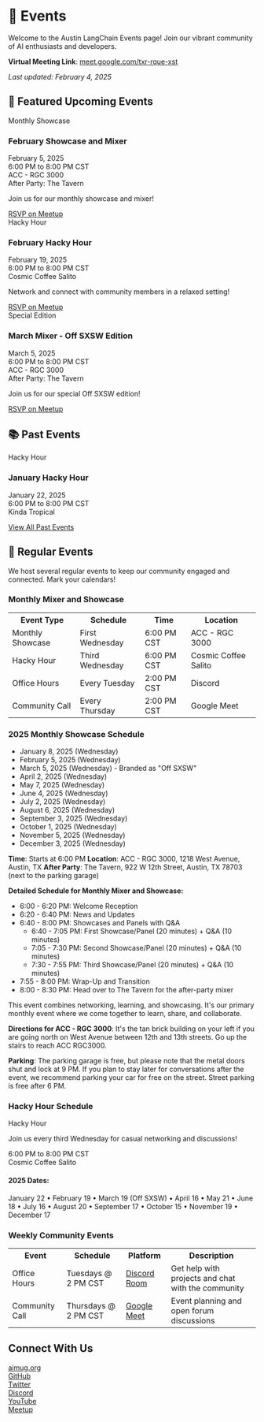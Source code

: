 # 📅 Events

Welcome to the Austin LangChain Events page! Join our vibrant community of AI enthusiasts and developers.

**Virtual Meeting Link**: [meet.google.com/txr-rque-xst](meet.google.com/txr-rque-xst)

*Last updated: February 4, 2025*

## 🎯 Featured Upcoming Events

<div class="event-grid">
  <div class="event-card">
    <span class="event-badge showcase-badge">Monthly Showcase</span>
    <h3>February Showcase and Mixer</h3>
    <div class="event-info">
      <i class="fas fa-calendar"></i>
      <span>February 5, 2025</span>
    </div>
    <div class="event-info">
      <i class="fas fa-clock"></i>
      <span>6:00 PM to 8:00 PM CST</span>
    </div>
    <div class="event-info">
      <i class="fas fa-map-marker-alt"></i>
      <span>ACC - RGC 3000</span>
    </div>
    <div class="event-info">
      <i class="fas fa-glass-cheers"></i>
      <span>After Party: The Tavern</span>
    </div>
    <p>Join us for our monthly showcase and mixer!</p>
    <a href="https://www.meetup.com/austin-langchain-ai-group/events/305540728/" class="button button--primary">RSVP on Meetup</a>
  </div>

  <div class="event-card">
    <span class="event-badge hacky-hour-badge">Hacky Hour</span>
    <h3>February Hacky Hour</h3>
    <div class="event-info">
      <i class="fas fa-calendar"></i>
      <span>February 19, 2025</span>
    </div>
    <div class="event-info">
      <i class="fas fa-clock"></i>
      <span>6:00 PM to 8:00 PM CST</span>
    </div>
    <div class="event-info">
      <i class="fas fa-map-marker-alt"></i>
      <span>Cosmic Coffee Salito</span>
    </div>
    <p>Network and connect with community members in a relaxed setting!</p>
    <a href="https://www.meetup.com/austin-langchain-ai-group/events/305585780/" class="button button--primary">RSVP on Meetup</a>
  </div>

  <div class="event-card">
    <span class="event-badge showcase-badge">Special Edition</span>
    <h3>March Mixer - Off SXSW Edition</h3>
    <div class="event-info">
      <i class="fas fa-calendar"></i>
      <span>March 5, 2025</span>
    </div>
    <div class="event-info">
      <i class="fas fa-clock"></i>
      <span>6:00 PM to 8:00 PM CST</span>
    </div>
    <div class="event-info">
      <i class="fas fa-map-marker-alt"></i>
      <span>ACC - RGC 3000</span>
    </div>
    <div class="event-info">
      <i class="fas fa-glass-cheers"></i>
      <span>After Party: The Tavern</span>
    </div>
    <p>Join us for our special Off SXSW edition!</p>
    <a href="https://www.meetup.com/austin-langchain-ai-group/events/305993341/" class="button button--primary">RSVP on Meetup</a>
  </div>
</div>

## 📚 Past Events

<div class="event-card">
  <span class="event-badge hacky-hour-badge">Hacky Hour</span>
  <h3>January Hacky Hour</h3>
  <div class="event-info">
    <i class="fas fa-calendar"></i>
    <span>January 22, 2025</span>
  </div>
  <div class="event-info">
    <i class="fas fa-clock"></i>
    <span>6:00 PM to 8:00 PM CST</span>
  </div>
  <div class="event-info">
    <i class="fas fa-map-marker-alt"></i>
    <span>Kinda Tropical</span>
  </div>
</div>

<p class="text-center">
  <a href="https://www.meetup.com/austin-langchain-ai-group/events/past/" class="button button--secondary">View All Past Events</a>
</p>

## 📅 Regular Events

We host several regular events to keep our community engaged and connected. Mark your calendars!

### <i class="fas fa-calendar-alt"></i> Monthly Mixer and Showcase

<table class="schedule-table">
  <tr>
    <th>Event Type</th>
    <th>Schedule</th>
    <th>Time</th>
    <th>Location</th>
  </tr>
  <tr>
    <td><span class="event-badge showcase-badge">Monthly Showcase</span></td>
    <td>First Wednesday</td>
    <td>6:00 PM CST</td>
    <td>ACC - RGC 3000</td>
  </tr>
  <tr>
    <td><span class="event-badge hacky-hour-badge">Hacky Hour</span></td>
    <td>Third Wednesday</td>
    <td>6:00 PM CST</td>
    <td>Cosmic Coffee Salito</td>
  </tr>
  <tr>
    <td><i class="fas fa-users"></i> Office Hours</td>
    <td>Every Tuesday</td>
    <td>2:00 PM CST</td>
    <td>Discord</td>
  </tr>
  <tr>
    <td><i class="fas fa-comments"></i> Community Call</td>
    <td>Every Thursday</td>
    <td>2:00 PM CST</td>
    <td>Google Meet</td>
  </tr>
</table>

### <i class="fas fa-calendar-check"></i> 2025 Monthly Showcase Schedule
- January 8, 2025 (Wednesday)
- February 5, 2025 (Wednesday)
- March 5, 2025 (Wednesday) - Branded as "Off SXSW"
- April 2, 2025 (Wednesday)
- May 7, 2025 (Wednesday)
- June 4, 2025 (Wednesday)
- July 2, 2025 (Wednesday)
- August 6, 2025 (Wednesday)
- September 3, 2025 (Wednesday)
- October 1, 2025 (Wednesday)
- November 5, 2025 (Wednesday)
- December 3, 2025 (Wednesday)

**Time**: Starts at 6:00 PM
**Location**: ACC - RGC 3000, 1218 West Avenue, Austin, TX
**After Party**: The Tavern, 922 W 12th Street, Austin, TX 78703 (next to the parking garage)

**Detailed Schedule for Monthly Mixer and Showcase:**
- 6:00 - 6:20 PM: Welcome Reception
- 6:20 - 6:40 PM: News and Updates
- 6:40 - 8:00 PM: Showcases and Panels with Q&A
  - 6:40 - 7:05 PM: First Showcase/Panel (20 minutes) + Q&A (10 minutes)
  - 7:05 - 7:30 PM: Second Showcase/Panel (20 minutes) + Q&A (10 minutes)
  - 7:30 - 7:55 PM: Third Showcase/Panel (20 minutes) + Q&A (10 minutes)
- 7:55 - 8:00 PM: Wrap-Up and Transition
- 8:00 - 8:30 PM: Head over to The Tavern for the after-party mixer

This event combines networking, learning, and showcasing. It's our primary monthly event where we come together to learn, share, and collaborate.

**Directions for ACC - RGC 3000**: It's the tan brick building on your left if you are going north on West Avenue between 12th and 13th streets. Go up the stairs to reach ACC RGC3000.

**Parking**: The parking garage is free, but please note that the metal doors shut and lock at 9 PM. If you plan to stay later for conversations after the event, we recommend parking your car for free on the street. Street parking is free after 6 PM.

### <i class="fas fa-beer"></i> Hacky Hour Schedule

<div class="event-card">
  <span class="event-badge hacky-hour-badge">Hacky Hour</span>
  <p>Join us every third Wednesday for casual networking and discussions!</p>
  <div class="event-info">
    <i class="fas fa-clock"></i>
    <span>6:00 PM to 8:00 PM CST</span>
  </div>
  <div class="event-info">
    <i class="fas fa-map-marker-alt"></i>
    <span>Cosmic Coffee Salito</span>
  </div>
</div>

#### 2025 Dates:
<div class="schedule-item">
  <i class="fas fa-calendar-check"></i>
  <span>January 22 • February 19 • March 19 (Off SXSW) • April 16 • May 21 • June 18 • July 16 • August 20 • September 17 • October 15 • November 19 • December 17</span>
</div>

### <i class="fas fa-handshake"></i> Weekly Community Events

<table class="schedule-table">
  <tr>
    <th>Event</th>
    <th>Schedule</th>
    <th>Platform</th>
    <th>Description</th>
  </tr>
  <tr>
    <td><i class="fas fa-users"></i> Office Hours</td>
    <td>Tuesdays @ 2 PM CST</td>
    <td><a href="https://discord.com/channels/1149779360178524272/1149779360967045170">Discord Room</a></td>
    <td>Get help with projects and chat with the community</td>
  </tr>
  <tr>
    <td><i class="fas fa-comments"></i> Community Call</td>
    <td>Thursdays @ 2 PM CST</td>
    <td><a href="https://meet.google.com/fsm-nawg-cng">Google Meet</a></td>
    <td>Event planning and open forum discussions</td>
  </tr>
</table>

## <i class="fas fa-link"></i> Connect With Us

<div class="event-grid">
  <div class="event-card">
    <div class="event-info">
      <i class="fas fa-globe"></i>
      <a href="https://aimug.org">aimug.org</a>
    </div>
    <div class="event-info">
      <i class="fab fa-github"></i>
      <a href="https://github.com/aimug-org/austin_langchain">GitHub</a>
    </div>
    <div class="event-info">
      <i class="fab fa-twitter"></i>
      <a href="https://twitter.com/AustinLangChain">Twitter</a>
    </div>
  </div>
  <div class="event-card">
    <div class="event-info">
      <i class="fab fa-discord"></i>
      <a href="https://discord.gg/JzWgadPFQd">Discord</a>
    </div>
    <div class="event-info">
      <i class="fab fa-youtube"></i>
      <a href="https://www.youtube.com/channel/UC03IXA4KU6hOQ_3YPTbS0ig">YouTube</a>
    </div>
    <div class="event-info">
      <i class="fab fa-meetup"></i>
      <a href="https://www.meetup.com/austin-langchain-ai-group/events/">Meetup</a>
    </div>
  </div>
</div>
